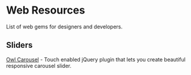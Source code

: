 Web Resources
=============

List of web gems for designers and developers.

## Sliders

[Owl Carousel](http://owlgraphic.com/owlcarousel/index.html) - Touch enabled jQuery plugin that lets you create beautiful responsive carousel slider.
